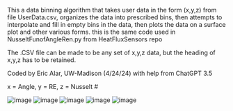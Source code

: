This a data binning algorithm that takes user data in the form (x,y,z) from file UserData.csv, organizes the data into prescribed bins, then 
attempts to interpolate and fill in empty bins in the data, then plots the data on a surface plot and other various forms. this is the same
code used in NusseltFunofAngleRen.py from HeatFluxSensors repo

The .CSV file can be made to be any set of x,y,z data, but the heading of x,y,z has to be retained.

Coded by Eric Alar, UW-Madison (4/24/24) with help from ChatGPT 3.5

x = Angle, y = RE, z = Nusselt #

![image](https://github.com/BKR7E/DataBinner/assets/124415162/881d5bfd-58db-4c74-abf2-0e8d1cd8bcce)
![image](https://github.com/BKR7E/DataBinner/assets/124415162/507044e0-dada-4c75-afae-79be6194a247)
![image](https://github.com/BKR7E/DataBinner/assets/124415162/d9e0f37f-2aca-4f91-8183-a1bc44ba9fb7)
![image](https://github.com/BKR7E/DataBinner/assets/124415162/5a024ecb-80f8-4636-9bac-67b5597e405a)
![image](https://github.com/BKR7E/DataBinner/assets/124415162/ee036427-5eb9-4446-b068-bb1cd4c90248)


